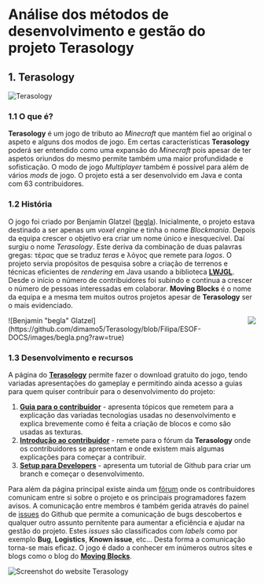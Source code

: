 # Análise dos métodos de desenvolvimento e gestão do projeto Terasology

## 1. Terasology

![Terasology](https://github.com/dimamo5/Terasology/blob/Filipa/ESOF-DOCS/images/terasology.png?raw=true)

### 1.1 O que é?

**Terasology** é um jogo de tributo ao *Minecraft* que mantém fiel ao original o aspeto e alguns dos modos de jogo. Em certas características **Terasology** poderá ser entendido como uma expansão do *Minecraft* pois apesar de ter aspetos oriundos do mesmo permite também uma maior profundidade e sofisticação. O modo de jogo *Multiplayer* também é possível para além de vários *mods* de jogo. O projeto está a ser desenvolvido em Java e conta com 63 contribuidores.

### 1.2 História

O jogo foi criado por Benjamin Glatzel ([begla](https://github.com/begla)). Inicialmente, o projeto estava destinado a ser apenas um *voxel engine* e tinha o nome *Blockmania*. Depois da equipa crescer o objetivo era criar um nome único e inesquecível. Daí surgiu o nome *Terasology*. Este deriva da combinação de duas palavras gregas: τέρας que se traduz *teras* e λόγος que remete para *logos*. 
O projeto servia propósitos de pesquisa sobre a criação de terrenos e técnicas eficientes de *rendering* em Java usando a biblioteca **[LWJGL](http://www.lwjgl.org/)**.
Desde o início o número de contribuidores foi subindo e continua a crescer o número de pessoas interessadas em colaborar. 
**Moving Blocks** é o nome da equipa e a mesma tem muitos outros projetos apesar de **Terasology** ser o mais evidenciado. 

<img style="float: right;" src="begla.png">
    ![Benjamin "begla" Glatzel](https://github.com/dimamo5/Terasology/blob/Filipa/ESOF-DOCS/images/begla.png?raw=true)


### 1.3 Desenvolvimento e recursos

A página do **[Terasology](http://terasology.org/)** permite fazer o download gratuito do jogo, tendo variadas apresentações do gameplay e permitindo ainda acesso a guias para quem quiser contribuir para o desenvolvimento do projeto:
1. **[Guia para o contribuidor](https://github.com/MovingBlocks/Terasology/wiki/Contributor-Guide)** - apresenta tópicos que remetem para a explicação das variadas tecnologias usadas no desenvolvimento e explica brevemente como é feita a criação de blocos e como são usadas as texturas. 
2. **[Introdução ao contribuidor](http://forum.terasology.org/forum/contributor-introductions.7/)** - remete para o fórum da **Terasology** onde os contribuidores se apresentam e onde existem mais algumas explicações para começar a contribuir.
3. **[Setup para Developers](https://github.com/MovingBlocks/Terasology/wiki/Dev-Setup)** - apresenta um tutorial de Github para criar um branch e começar o desenvolvimento.

Para além da página principal existe ainda um [fórum](http://forum.terasology.org/) onde os contribuidores comunicam entre si sobre o projeto e os principais programadores fazem avisos. A comunicação entre membros é também gerida através do painel de [issues](https://github.com/MovingBlocks/Terasology/issues) do Github que permite a comunicação de bugs descobertos e qualquer outro assunto pernitente para aumentar a eficiência e ajudar na gestão do projeto. Estes *issues* são classificados com *labels* como por exemplo **Bug**, **Logistics**, **Known issue**, etc... Desta forma a comunicação torna-se mais eficaz.
O jogo é dado a conhecer em inúmeros outros sites e blogs como o blog do **[Moving Blocks](http://blog.movingblocks.net/blockmania/)**. 

![Screenshot do website Terasology](https://github.com/dimamo5/Terasology/blob/Filipa/ESOF-DOCS/images/site.png?raw=true)
